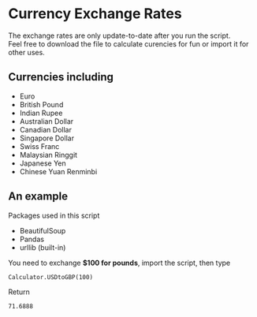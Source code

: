 # Currency Exchange Rates
The exchange rates are only update-to-date after you run the script. <br />
Feel free to download the file to calculate curencies for fun or import it for other uses.

## Currencies including

- Euro
- British Pound
- Indian Rupee 
- Australian Dollar
- Canadian Dollar
- Singapore Dollar 
- Swiss Franc 
- Malaysian Ringgit 
- Japanese Yen
- Chinese Yuan Renminbi


## An example

Packages used in this script
- BeautifulSoup
- Pandas
- urllib (built-in)

You need to exchange **$100 for pounds**, import the script, then type

```Calculator.USDtoGBP(100)```

Return 

```71.6888```
